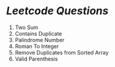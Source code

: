 # _Leetcode Questions_

1. Two Sum
2. Contains Duplicate
3. Palindrome Number
4. Roman To Integer
5. Remove Duplicates from Sorted Array
6. Valid Parenthesis
